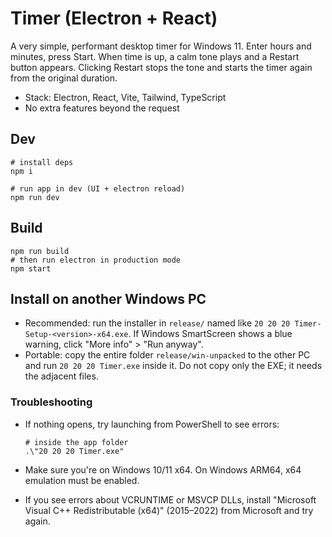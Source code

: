 # Timer (Electron + React)

A very simple, performant desktop timer for Windows 11. Enter hours and minutes, press Start. When time is up, a calm tone plays and a Restart button appears. Clicking Restart stops the tone and starts the timer again from the original duration.

- Stack: Electron, React, Vite, Tailwind, TypeScript
- No extra features beyond the request

## Dev

```pwsh
# install deps
npm i

# run app in dev (UI + electron reload)
npm run dev
```

## Build

```pwsh
npm run build
# then run electron in production mode
npm start
```

## Install on another Windows PC

- Recommended: run the installer in `release/` named like `20 20 20 Timer-Setup-<version>-x64.exe`. If Windows SmartScreen shows a blue warning, click "More info" > "Run anyway".
- Portable: copy the entire folder `release/win-unpacked` to the other PC and run `20 20 20 Timer.exe` inside it. Do not copy only the EXE; it needs the adjacent files.

### Troubleshooting

- If nothing opens, try launching from PowerShell to see errors:

  ```pwsh
  # inside the app folder
  .\"20 20 20 Timer.exe"
  ```

- Make sure you're on Windows 10/11 x64. On Windows ARM64, x64 emulation must be enabled.
- If you see errors about VCRUNTIME or MSVCP DLLs, install "Microsoft Visual C++ Redistributable (x64)" (2015–2022) from Microsoft and try again.
